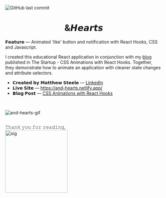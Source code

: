 ![GitHub last commit](https://img.shields.io/github/last-commit/thrlstl/and-hearts)

<div align="center">
	<h1>&𝙃𝙚𝙖𝙧𝙩𝙨</h1>
</div>

𝗙𝗲𝗮𝘁𝘂𝗿𝗲 — Animated 'like' button and notification with React Hooks, CSS and Javascript.

I created this educational React application in conjunction with my [blog](https://medium.com/swlh/css-animations-with-react-hooks-1d855dab4a3 "Blog") published in The Startup - CSS Animations with React Hooks. Together, they demonstrate how to animate an application with cleaner state changes and attribute selectors.

- 𝗖𝗿𝗲𝗮𝘁𝗲𝗱 𝗯𝘆 𝗠𝗮𝘁𝘁𝗵𝗲𝘄 𝗦𝘁𝗲𝗲𝗹𝗲 — [LinkedIn](https://www.linkedin.com/in/matthewsteeleonline/ "LinkedIn")
- 𝗟𝗶𝘃𝗲 𝗦𝗶𝘁𝗲 — https://and-hearts.netlify.app/
- 𝗕𝗹𝗼𝗴 𝗣𝗼𝘀𝘁 — [CSS Animations with React Hooks](https://medium.com/swlh/css-animations-with-react-hooks-1d855dab4a3 "Blog")

<br>

![and-hearts-gif](https://user-images.githubusercontent.com/68616411/105799265-bb0f4400-5f59-11eb-846f-9e3a0fbb56db.gif)

##

𝚃𝚑𝚊𝚗𝚔 𝚢𝚘𝚞 𝚏𝚘𝚛 𝚛𝚎𝚊𝚍𝚒𝚗𝚐,
<br>
<img src="https://user-images.githubusercontent.com/68616411/109108102-80373200-76f8-11eb-9c68-0580b20d1b18.png" alt="sig" width="200"/>
